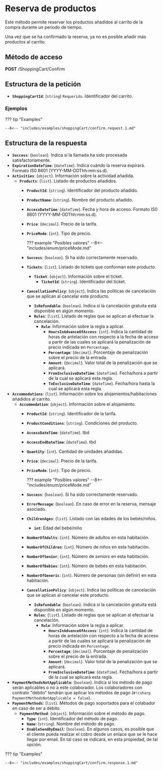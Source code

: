# Reserva de productos

Este método permite reservar los productos añadidos al carrito de la compra durante un periodo de tiempo.

Una vez que se ha confirmado la reserva, ya no es posible añadir más productos al carrito.

## Método de acceso

**POST** /ShoppingCart/Confirm

## Estructura de la petición

- **``ShoppingCartId``**: (``string``) ``Requerido``. Identificador del carrito.

### Ejemplos

??? tip "Examples"

    --8<-- "includes/examples/shoppingCart/confirm.request.1.md"

## Estructura de la respuesta

- **`Success`**: (``boolean``). Indica si la llamada ha sido procesada satisfactoriamente.
- **`ExpirationDateTime`**: (``dateTime``). Indica cuándo la reserva expirará. Formato IS0 8601 (YYYY-MM-DDThh\:mm\:ss.d).
- **`Activities`**: (``object``). Información sobre la actividad añadida.
    - **`Products`**: (``list``). Listado de productos añadidos.
        - **`ProductId`**: (``string``). Identificador del producto añadido.
        - **`ProductName`**: (``string``). Nombre del producto añadido.
        - **`AccessDateTime`**: (``dateTime``). Fecha y hora de acceso. Formato IS0 8601 (YYYY-MM-DDThh\:mm\:ss.d).
        - **``Price``**: (``decimal``). Precio de la tarifa.
        - **``PriceMode``**: (``int``). Tipo de precio.

            ??? example "Posibles valores"
                --8<-- "includes/enum/priceMode.md"

        - **``Success``**: (``boolean``). Si ha sido correctamente reservado.
        - **``Tickets``**: (``list``). Listado de tickets que conforman este producto.
            - **``Ticket``**: (``object``). Información sobre el ticket.
                - **``TicketId``**: (``string``). Identificador del ticket.
        - **`CancellationPolicy`**: (``object``). Indica las políticas de cancelación que se aplican al cancelar este producto.
            - **`IsRefundable`**: (``boolean``). Indica si la cancelación gratuita está disponible en algún momento.
            - **`Rules`**: (``list``). Listado de reglas que se aplican al efectuar la cancelación.
                - **`Rule`**: Información sobre la regla a aplicar.
                    - **`HoursInAdvanceOfAccess`**: (``int``). Indica la cantidad de horas de antelación con respecto a la fecha de acceso a partir de las cuales se aplicará la penalización de precio indicada en `Percentage`.
                    - **`Percentage`**: (``decimal``). Porcentaje de penalización sobre el precio de la entrada.
                    - **`Amount`**: (``decimal``). Valor total de la penalización que se aplicará.
                    - **`FromInclusiveDateTime`**: (``dateTime``). Fecha/hora a partir de la cual se aplicará esta regla.
                    - **`ToExclusiveDateTime`**: (``dateTime``). Fecha/hora hasta la cual se aplicará esta regla.
- **`Accommodations`**: (``list``). Información sobre los alojamientos/habitaciones añadidos al carrito.
    - **`Accommodation`**: (``object``). Información sobre el alojamiento.
        - **`ProductId`**: (``string``). Identificador de la tarifa.
        - **`ProductConditions`**: (``string``). Condiciones del producto.
        - **`AccessDateTime`**: (``dateTime``). tbd
        - **`AccessEndDateTime`**: (``dateTime``). tbd
        - **`Quantity`**: (``int``). Cantidad de unidades añadidas.
        - **``Price``**: (``decimal``). Precio de la tarifa.
        - **``PriceMode``**: (``int``). Tipo de precio.

            ??? example "Posibles valores"
                --8<-- "includes/enum/priceMode.md"

        - **``Success``**: (``boolean``). Si ha sido correctamente reservado.
        - **``ErrorMessage``**: (``boolean``). En caso de error en la reserva, mensaje asociado.
        - **``ChildrenAges``**: (``list``). Listado con las edades de los bebés/niños.
            - **``int``**: Edad del bebé/niño
        - **``NumberOfAdults``**: (``int``). Número de adultos en esta habitación.
        - **``NumberOfChildren``**: (``int``). Número de niños en esta habitación.
        - **``NumberOfSenior``**: (``int``). Número de _seniors_ en esta habitación.
        - **``NumberOfBabies``**: (``int``). Número de bebés en esta habitación.
        - **``NumberOfGeneric``**: (``int``). Número de personas (sin definir) en esta habitación.
        - **`CancellationPolicy`**: (``object``). Indica las políticas de cancelación que se aplican al cancelar este producto.
            - **`IsRefundable`**: (``boolean``). Indica si la cancelación gratuita está disponible en algún momento.
            - **`Rules`**: (``list``). Listado de reglas que se aplican al efectuar la cancelación.
                - **`Rule`**: Información sobre la regla a aplicar.
                    - **`HoursInAdvanceOfAccess`**: (``int``). Indica la cantidad de horas de antelación con respecto a la fecha de acceso a partir de las cuales se aplicará la penalización de precio indicada en `Percentage`.
                    - **`Percentage`**: (``decimal``). Porcentaje de penalización sobre el precio de la entrada.
                    - **`Amount`**: (``decimal``). Valor total de la penalización que se aplicará.
                    - **`FromInclusiveDateTime`**: (``dateTime``). Fecha/hora a partir de la cual se aplicará esta regla.
- **`PaymentMethodsNotApplicable`**: (``boolean``). Indica si los método de pago serán aplicables o no a este colaborador. Los colaboradores con contrato "débito" tendrán que aplicar los métodos de pago (`#!csharp PaymentMethodsNotApplicable = false`).
- **`PaymentMethods`**: (``list``). Métodos de pago soportados para el colabador en caso de ser a débito.
    - **`PaymentMethod`**: (``object``). Información sobre el método de pago.
        - **`Type`**: (``int``). Identificador del método de pago.
        - **`Name`**: (``string``). Nombre del método de pago.
        - **`EnableSendByEmail`**: (``boolean``). En algunos casos, es posible que el cliente pueda realizar el cobro desde un enlace que se le hace llegar por email. En tal caso se indicará, en esta propiedad, de tal opción.


??? tip "Examples"

    --8<-- "includes/examples/shoppingCart/confirm.response.1.md"